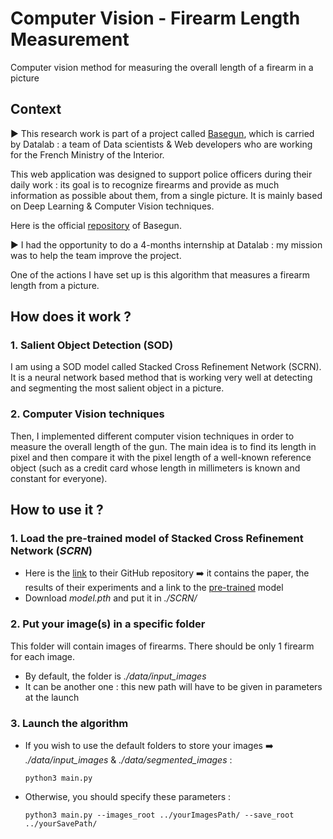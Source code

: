 # Computer Vision - Firearm Length Measurement
Computer vision method for measuring the overall length of a firearm in a picture

## Context
▶️ This research work is part of a project called [Basegun], which is carried by Datalab : a team of Data scientists & Web developers who are working for the French Ministry of the Interior.

This web application was designed to support police officers during their daily work : its goal is to recognize firearms and provide as much information as possible about them, from a single picture. It is mainly based on Deep Learning & Computer Vision techniques.

Here is the official [repository] of Basegun.

▶️ I had the opportunity to do a 4-months internship at Datalab : my mission was to help the team improve the project.

One of the actions I have set up is this algorithm that measures a firearm length from a picture. 

[Basegun]: https://eig.etalab.gouv.fr/defis/basegun/
[repository]: https://github.com/datalab-mi/Basegun


## How does it work ? 
### **1. Salient Object Detection (SOD)**
I am using a SOD model called Stacked Cross Refinement Network (SCRN). It is a neural network based method that is working very well at detecting and segmenting the most salient object in a picture.

### **2. Computer Vision techniques**
Then, I implemented different computer vision techniques in order to measure the overall length of the gun.
The main idea is to find its length in pixel and then compare it with the pixel length of a well-known reference object (such as a credit card whose length in millimeters is known and constant for everyone).


## How to use it ?
### **1. Load the pre-trained model of Stacked Cross Refinement Network (*SCRN*)**
- Here is the [link] to their GitHub repository 
    ➡️ it contains the paper, the results of their experiments and a link to the [pre-trained] model
- Download *model.pth* and put it in *./SCRN/* 

[link]: https://github.com/wuzhe71/SCRN
[pre-trained]: https://drive.google.com/file/d/1PkGX9R-uTYpWBKX0lZRkE2qvvpz1-IiG/view


### **2. Put your image(s) in a specific folder**
This folder will contain images of firearms. There should be only 1 firearm for each image.
- By default, the folder is *./data/input_images*
- It can be another one : this new path will have to be given in parameters at the launch

### **3. Launch the algorithm**
- If you wish to use the default folders to store your images ➡️ *./data/input_images* & *./data/segmented_images* : 
    
    `python3 main.py`
- Otherwise, you should specify these parameters :
    
    `python3 main.py --images_root ../yourImagesPath/ --save_root ../yourSavePath/`

